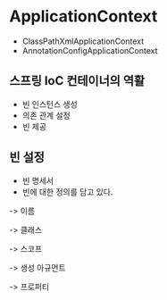 # ApplicationContext
- ClassPathXmlApplicationContext
- AnnotationConfigApplicationContext

## 스프링 IoC 컨테이너의 역활
- 빈 인스턴스 생성
- 의존 관계 설정
- 빈 제공

## 빈 설정
- 빈 명세서
- 빈에 대한 정의를 담고 있다.

-> 이름

-> 클래스

-> 스코프

-> 생성 아규먼트

-> 프로퍼티


